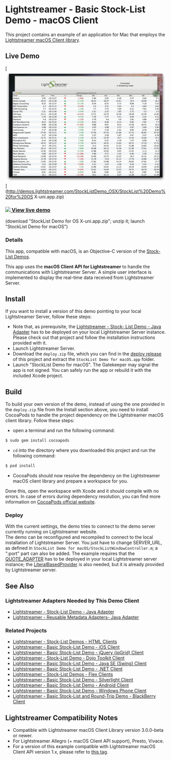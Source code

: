# Lightstreamer - Basic Stock-List Demo - macOS Client

<!-- START DESCRIPTION lightstreamer-example-stocklist-client-macos -->

This project contains an example of an application for Mac that employs the [Lightstreamer macOS Client library](http://www.lightstreamer.com/api/ls-macos-client/latest/).

## Live Demo

[![screenshot](screen_large.png)](http://demos.lightstreamer.com/StockListDemo_OSX/StockList%20Demo%20for%20OS X-uni.app.zip)<br>
### [![](http://demos.lightstreamer.com/site/img/play.png) View live demo](http://demos.lightstreamer.com/StockListDemo_OSX/StockList%20Demo%20for%20OS%20X-uni.app.zip)<br>
(download "StockList Demo for OS X-uni.app.zip"; unzip it; launch "StockList Demo for macOS")

### Details

This app, compatible with macOS, is an Objective-C version of the [Stock-List Demos](https://github.com/Lightstreamer/Lightstreamer-example-Stocklist-client-javascript).<br>

This app uses the <b>macOS Client API for Lightstreamer</b> to handle the communications with Lightstreamer Server. A simple user interface is implemented to display the real-time data received from Lightstreamer Server.<br>

<!-- END DESCRIPTION lightstreamer-example-stocklist-client-macos -->

## Install

If you want to install a version of this demo pointing to your local Lightstreamer Server, follow these steps:

* Note that, as prerequisite, the [Lightstreamer - Stock- List Demo - Java Adapter](https://github.com/Lightstreamer/Lightstreamer-example-Stocklist-adapter-java) has to be deployed on your local Lightstreamer Server instance. Please check out that project and follow the installation instructions provided with it.
* Launch Lightstreamer Server.
* Download the `deploy.zip` file, which you can find in the [deploy release](https://github.com/Lightstreamer/Lightstreamer-example-StockList-client-macos/releases) of this project and extract the `StockList Demo for macOS.app` folder.
* Launch "StockList Demo for macOS". The Gatekeeper may signal the app is not signed. You can safely run the app or rebuild it with the included Xcode project.

## Build

To build your own version of the demo, instead of using the one provided in the `deploy.zip` file from the Install section above, you need to install CocoaPods to handle the project dependency on the Lightstreamer macOS client library. Follow these steps:

* open a terminal and run the following command:

```sh
$ sudo gem install cocoapods
```

* `cd` into the directory where you downloaded this project and run the following command:

```sh
$ pod install
```

* CocoaPods should now resolve the dependency on the Lightstreamer macOS client library and prepare a workspace for you.

Done this, open the workspace with Xcode and it should compile with no errors. In case of errors during dependency resolution, you can find more information on [CocoaPods official website](https://cocoapods.org).

### Deploy

With the current settings, the demo tries to connect to the demo server currently running on Lightstreamer website.<br>
The demo can be reconfigured and recompiled to connect to the local installation of Lightstreamer Server. You just have to change SERVER_URL, as defined in `StockList Demo for macOS/StockListWindowController.m`; a ":port" part can also be added.
The example requires that the [QUOTE_ADAPTER](https://github.com/Lightstreamer/Lightstreamer-example-Stocklist-adapter-java) has to be deployed in your local Lightstreamer server instance;
the [LiteralBasedProvider](https://github.com/Lightstreamer/Lightstreamer-example-ReusableMetadata-adapter-java) is also needed, but it is already provided by Lightstreamer server.<br>

## See Also

### Lightstreamer Adapters Needed by This Demo Client

<!-- START RELATED_ENTRIES -->
* [Lightstreamer - Stock-List Demo - Java Adapter](https://github.com/Lightstreamer/Lightstreamer-example-Stocklist-adapter-java)
* [Lightstreamer - Reusable Metadata Adapters- Java Adapter](https://github.com/Lightstreamer/Lightstreamer-example-ReusableMetadata-adapter-java)

<!-- END RELATED_ENTRIES -->

### Related Projects

* [Lightstreamer - Stock-List Demos - HTML Clients](https://github.com/Lightstreamer/Lightstreamer-example-Stocklist-client-javascript)
* [Lightstreamer - Basic Stock-List Demo - iOS Client](https://github.com/Lightstreamer/Lightstreamer-example-StockList-client-ios)
* [Lightstreamer - Basic Stock-List Demo - jQuery (jqGrid) Client](https://github.com/Lightstreamer/Lightstreamer-example-StockList-client-jquery)
* [Lightstreamer - Stock-List Demo - Dojo Toolkit Client](https://github.com/Lightstreamer/Lightstreamer-example-StockList-client-dojo)
* [Lightstreamer - Basic Stock-List Demo - Java SE (Swing) Client](https://github.com/Lightstreamer/Lightstreamer-example-StockList-client-java)
* [Lightstreamer - Basic Stock-List Demo - .NET Client](https://github.com/Lightstreamer/Lightstreamer-example-StockList-client-dotnet)
* [Lightstreamer - Stock-List Demos - Flex Clients](https://github.com/Lightstreamer/Lightstreamer-example-StockList-client-flex)
* [Lightstreamer - Basic Stock-List Demo - Silverlight Client](https://github.com/Lightstreamer/Lightstreamer-example-StockList-client-silverlight)
* [Lightstreamer - Basic Stock-List Demo - Android Client](https://github.com/Lightstreamer/Lightstreamer-example-StockList-client-android)
* [Lightstreamer - Basic Stock-List Demo - Windows Phone Client](https://github.com/Lightstreamer/Lightstreamer-example-StockList-client-winphone)
* [Lightstreamer - Basic Stock-List and Round-Trip Demo - BlackBerry Client](https://github.com/Lightstreamer/Lightstreamer-example-StockList-client-blackberry)

## Lightstreamer Compatibility Notes

* Compatible with Lightstreamer macOS Client Library version 3.0.0-beta or newer.
* For Lightstreamer Allegro (+ macOS Client API support), Presto, Vivace.
* For a version of this example compatible with Lightstreamer macOS Client API version 1.x, please refer to [this tag](https://github.com/Lightstreamer/Lightstreamer-example-StockList-client-macos/tree/latest-for-client-1.x).
